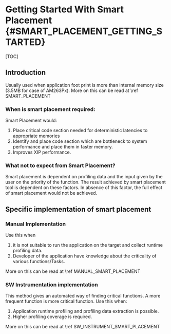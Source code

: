 # Getting Started With Smart Placement {#SMART_PLACEMENT_GETTING_STARTED}
[TOC]
## Introduction

Usually used when application foot print is more than internal memory size (3.5MB for case of AM263Px). More on this can be read at \ref SMART_PLACEMENT

### When is smart placement required:

Smart Placement would:
1. Place critical code section needed for deterministic latencies to appropriate memories
2. Identify and place code section which are bottleneck to system performance and place them in faster memory.
3. Improves XIP performance.

### What not to expect from Smart Placement?

Smart placement is dependent on profiling data and the input given by the user on the priority of the function. The result achieved by smart placement tool is dependent on these factors. In absence of this factor, the full effect of smart placement would not be achieved.

## Specific implementation of smart placement

### Manual Implementation

Use this when
1. it is not suitable to run the application on the target and collect runtime profiling data.
2. Developer of the application have knowledge about the criticality of various functions/Tasks.

More on this can be read at \ref MANUAL_SMART_PLACEMENT

### SW Instrumentation implementation

This method gives an automated way of finding critical functions. A more frequent function is more critical function. Use this when:
1. Application runtime profiling and profiling data extraction is possible.
2. Higher profiling coverage is required.

More on this can be read at \ref SW_INSTRUMENT_SMART_PLACEMENT
